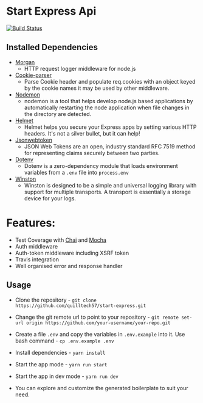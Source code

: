 # Start Express Api

[![Build Status](https://travis-ci.com/quilltech57/start-express.svg?branch=main)](https://coveralls.io/github/quilltech57/start-express?branch=main)

## Installed Dependencies

- [Morgan](https://www.npmjs.com/package/morgan)
  - HTTP request logger middleware for node.js
- [Cookie-parser](https://www.npmjs.com/package/cookie-parser)
  - Parse Cookie header and populate req.cookies with an object keyed by the cookie names it may be used by other middleware.
- [Nodemon](https://www.npmjs.com/package/nodemon)
  - nodemon is a tool that helps develop node.js based applications by automatically restarting the node application when file changes in the directory are detected.
- [Helmet](https://www.npmjs.com/package/helmet)
  - Helmet helps you secure your Express apps by setting various HTTP headers. It's not a silver bullet, but it can help!
- [Jsonwebtoken](https://www.npmjs.com/package/jsonwebtoken)
  - JSON Web Tokens are an open, industry standard RFC 7519 method for representing claims securely between two parties.
- [Dotenv](https://www.npmjs.com/package/dotenv)
  - Dotenv is a zero-dependency module that loads environment variables from a `.env` file into `process.env`
- [Winston](https://www.npmjs.com/package/winston)
  - Winston is designed to be a simple and universal logging library with support for multiple transports. A transport is essentially a storage device for your logs.

# Features:

- Test Coverage with [Chai](https://https://www.chaijs.com/) and [Mocha](https://www.mochajs.org/)
- Auth middleware
- Auth-token middleware including XSRF token
- Travis integration
- Well organised error and response handler

## Usage

- Clone the repository - `git clone https://github.com/quilltech57/start-express.git`
- Change the git remote url to point to your repository - `git remote set-url origin https://github.com/your-username/your-repo.git`
- Create a file `.env` and copy the variables in `.env.example` into it. Use bash command - `cp .env.example .env`

- Install dependencies - `yarn install`
- Start the app mode - `yarn run start`
- Start the app in dev mode - `yarn run dev`
- You can explore and customize the generated boilerplate to suit your need.

